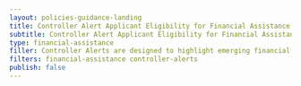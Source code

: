 ```yaml
---
layout: policies-guidance-landing
title: Controller Alert Applicant Eligibility for Financial Assistance and Types of Nonprofit Organizations
subtitle: Controller Alert Applicant Eligibility for Financial Assistance and Types of Nonprofit Organizations
type: financial-assistance
filler: Controller Alerts are designed to highlight emerging financial management issues that may require agency attention or action. These Alerts are intended to inform the Chief Financial Officer (CFO) community of key issues
filters: financial-assistance controller-alerts
publish: false 
---
```


<a href="{{ site.baseurl }}/assets/files/Controller Alert Applicant Eligibility for Financial Assistance and Types of Nonprofit Organizations.pdf"></a>
